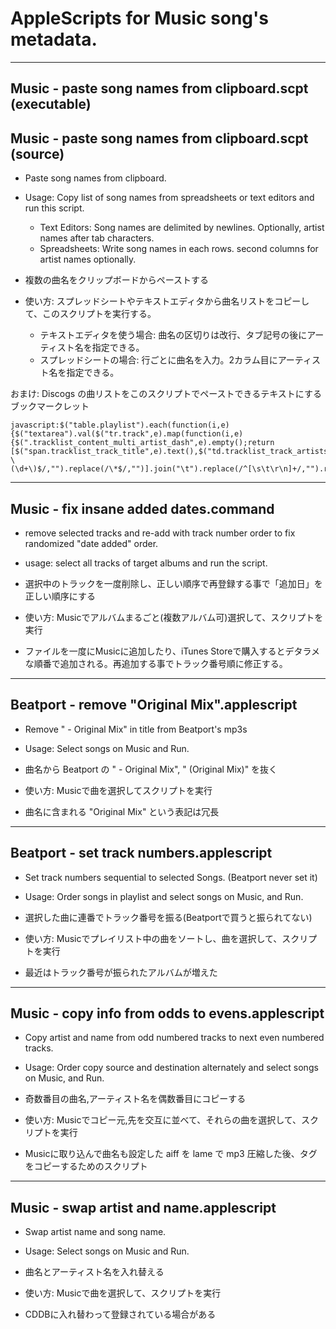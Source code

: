 # AppleScripts for Music song's metadata.

------------------------------------------------------------
## Music - paste song names from clipboard.scpt (executable)
## Music - paste song names from clipboard.scpt (source)

* Paste song names from clipboard.
* Usage: Copy list of song names from spreadsheets or text editors and run this script.
  * Text Editors: Song names are delimited by newlines. Optionally, artist names after tab characters.
  * Spreadsheets: Write song names in each rows. second columns for artist names optionally.

* 複数の曲名をクリップボードからペーストする
* 使い方: スプレッドシートやテキストエディタから曲名リストをコピーして、このスクリプトを実行する。
  * テキストエディタを使う場合: 曲名の区切りは改行、タブ記号の後にアーティスト名を指定できる。
  * スプレッドシートの場合: 行ごとに曲名を入力。2カラム目にアーティスト名を指定できる。

おまけ: Discogs の曲リストをこのスクリプトでペーストできるテキストにするブックマークレット

```
javascript:$("table.playlist").each(function(i,e){$("textarea").val($("tr.track",e).map(function(i,e){$(".tracklist_content_multi_artist_dash",e).empty();return [$("span.tracklist_track_title",e).text(),$("td.tracklist_track_artists",e).text().replace(/ \(\d+\)$/,"").replace(/\*$/,"")].join("\t").replace(/^[\s\t\r\n]+/,"").replace(/[\s\t\r\n]+$/,"")}).get().join("\n")).insertBefore(e);});void(0);
```

------------------------------------------------------------
## Music - fix insane added dates.command

* remove selected tracks and re-add with track number order to fix randomized "date added" order.
* usage: select all tracks of target albums and run the script.

* 選択中のトラックを一度削除し、正しい順序で再登録する事で「追加日」を正しい順序にする
* 使い方: Musicでアルバムまるごと(複数アルバム可)選択して、スクリプトを実行

* ファイルを一度にMusicに追加したり、iTunes Storeで購入するとデタラメな順番で追加される。再追加する事でトラック番号順に修正する。


------------------------------------------------------------
## Beatport - remove "Original Mix".applescript

* Remove " - Original Mix" in title from Beatport's mp3s
* Usage: Select songs on Music and Run.

* 曲名から Beatport の " - Original Mix", " (Original Mix)" を抜く
* 使い方: Musicで曲を選択してスクリプトを実行

* 曲名に含まれる "Original Mix" という表記は冗長


------------------------------------------------------------
## Beatport - set track numbers.applescript

* Set track numbers sequential to selected Songs. (Beatport never set it)
* Usage: Order songs in playlist and select songs on Music, and Run.

* 選択した曲に連番でトラック番号を振る(Beatportで買うと振られてない)
* 使い方: Musicでプレイリスト中の曲をソートし、曲を選択して、スクリプトを実行

* 最近はトラック番号が振られたアルバムが増えた


------------------------------------------------------------
## Music - copy info from odds to evens.applescript

* Copy artist and name from odd numbered tracks to next even numbered tracks.
* Usage: Order copy source and destination alternately and select songs on Music, and Run.

* 奇数番目の曲名,アーティスト名を偶数番目にコピーする
* 使い方: Musicでコピー元,先を交互に並べて、それらの曲を選択して、スクリプトを実行

* Musicに取り込んで曲名も設定した aiff を lame で mp3 圧縮した後、タグをコピーするためのスクリプト


------------------------------------------------------------
## Music - swap artist and name.applescript

* Swap artist name and song name.
* Usage: Select songs on Music and Run.

* 曲名とアーティスト名を入れ替える
* 使い方: Musicで曲を選択して、スクリプトを実行

* CDDBに入れ替わって登録されている場合がある

